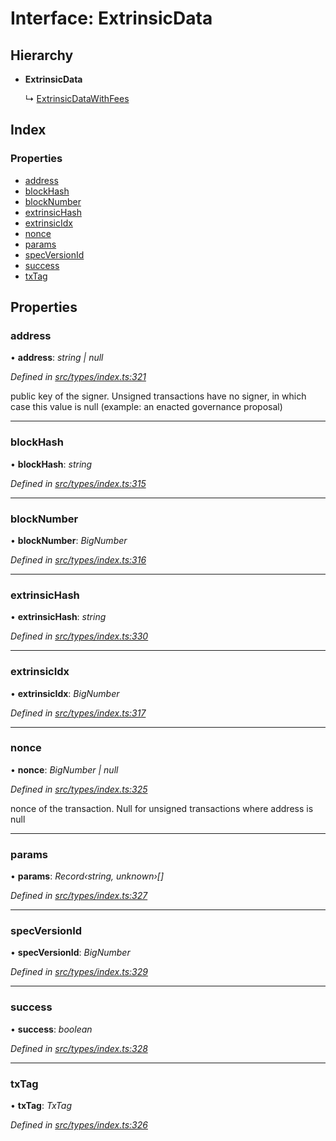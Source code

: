 # Interface: ExtrinsicData

## Hierarchy

* **ExtrinsicData**

  ↳ [ExtrinsicDataWithFees](extrinsicdatawithfees.md)

## Index

### Properties

* [address](extrinsicdata.md#address)
* [blockHash](extrinsicdata.md#blockhash)
* [blockNumber](extrinsicdata.md#blocknumber)
* [extrinsicHash](extrinsicdata.md#extrinsichash)
* [extrinsicIdx](extrinsicdata.md#extrinsicidx)
* [nonce](extrinsicdata.md#nonce)
* [params](extrinsicdata.md#params)
* [specVersionId](extrinsicdata.md#specversionid)
* [success](extrinsicdata.md#success)
* [txTag](extrinsicdata.md#txtag)

## Properties

###  address

• **address**: *string | null*

*Defined in [src/types/index.ts:321](https://github.com/PolymathNetwork/polymesh-sdk/blob/31a16a34/src/types/index.ts#L321)*

public key of the signer. Unsigned transactions have no signer, in which case this value is null (example: an enacted governance proposal)

___

###  blockHash

• **blockHash**: *string*

*Defined in [src/types/index.ts:315](https://github.com/PolymathNetwork/polymesh-sdk/blob/31a16a34/src/types/index.ts#L315)*

___

###  blockNumber

• **blockNumber**: *BigNumber*

*Defined in [src/types/index.ts:316](https://github.com/PolymathNetwork/polymesh-sdk/blob/31a16a34/src/types/index.ts#L316)*

___

###  extrinsicHash

• **extrinsicHash**: *string*

*Defined in [src/types/index.ts:330](https://github.com/PolymathNetwork/polymesh-sdk/blob/31a16a34/src/types/index.ts#L330)*

___

###  extrinsicIdx

• **extrinsicIdx**: *BigNumber*

*Defined in [src/types/index.ts:317](https://github.com/PolymathNetwork/polymesh-sdk/blob/31a16a34/src/types/index.ts#L317)*

___

###  nonce

• **nonce**: *BigNumber | null*

*Defined in [src/types/index.ts:325](https://github.com/PolymathNetwork/polymesh-sdk/blob/31a16a34/src/types/index.ts#L325)*

nonce of the transaction. Null for unsigned transactions where address is null

___

###  params

• **params**: *Record‹string, unknown›[]*

*Defined in [src/types/index.ts:327](https://github.com/PolymathNetwork/polymesh-sdk/blob/31a16a34/src/types/index.ts#L327)*

___

###  specVersionId

• **specVersionId**: *BigNumber*

*Defined in [src/types/index.ts:329](https://github.com/PolymathNetwork/polymesh-sdk/blob/31a16a34/src/types/index.ts#L329)*

___

###  success

• **success**: *boolean*

*Defined in [src/types/index.ts:328](https://github.com/PolymathNetwork/polymesh-sdk/blob/31a16a34/src/types/index.ts#L328)*

___

###  txTag

• **txTag**: *TxTag*

*Defined in [src/types/index.ts:326](https://github.com/PolymathNetwork/polymesh-sdk/blob/31a16a34/src/types/index.ts#L326)*
